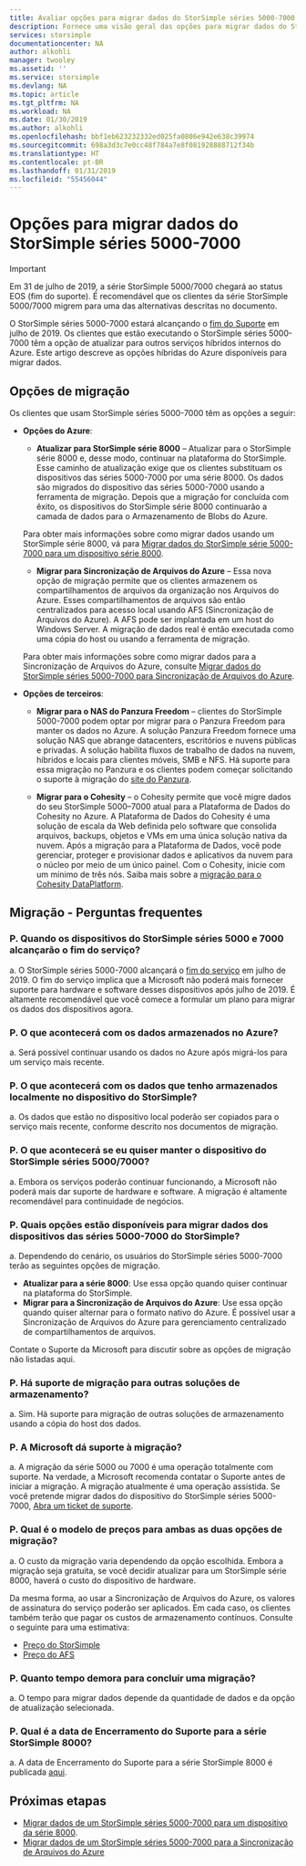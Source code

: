 ```yaml
---
title: Avaliar opções para migrar dados do StorSimple séries 5000-7000| Microsoft Docs
description: Fornece uma visão geral das opções para migrar dados do StorSimple séries 5000-7000.
services: storsimple
documentationcenter: NA
author: alkohli
manager: twooley
ms.assetid: ''
ms.service: storsimple
ms.devlang: NA
ms.topic: article
ms.tgt_pltfrm: NA
ms.workload: NA
ms.date: 01/30/2019
ms.author: alkohli
ms.openlocfilehash: bbf1eb623232332ed025fa0806e942e638c39974
ms.sourcegitcommit: 698a3d3c7e0cc48f784a7e8f081928888712f34b
ms.translationtype: HT
ms.contentlocale: pt-BR
ms.lasthandoff: 01/31/2019
ms.locfileid: "55456044"
---
```

# <a name="options-to-migrate-data-from-storsimple-5000-7000-series"></a>Opções para migrar dados do StorSimple séries 5000-7000 

> [!IMPORTANT]
> Em 31 de julho de 2019, a série StorSimple 5000/7000 chegará ao status EOS (fim do suporte). É recomendável que os clientes da série StorSimple 5000/7000 migrem para uma das alternativas descritas no documento.

O StorSimple séries 5000-7000 estará alcançando o [fim do Suporte](https://support.microsoft.com/lifecycle/search?alpha=StorSimple%205000%2F7000%20Series) em julho de 2019. Os clientes que estão executando o StorSimple séries 5000-7000 têm a opção de atualizar para outros serviços híbridos internos do Azure. Este artigo descreve as opções híbridas do Azure disponíveis para migrar dados. 

## <a name="migration-options"></a>Opções de migração

Os clientes que usam StorSimple séries 5000-7000 têm as opções a seguir:

- **Opções do Azure**:

    - **Atualizar para StorSimple série 8000** – Atualizar para o StorSimple série 8000 e, desse modo, continuar na plataforma do StorSimple.  Esse caminho de atualização exige que os clientes substituam os dispositivos das séries 5000-7000 por uma série 8000. Os dados são migrados do dispositivo das séries 5000-7000 usando a ferramenta de migração. Depois que a migração for concluída com êxito, os dispositivos do StorSimple série 8000 continuarão a camada de dados para o Armazenamento de Blobs do Azure. 

    Para obter mais informações sobre como migrar dados usando um StorSimple série 8000, vá para [Migrar dados do StorSimple série 5000-7000 para um dispositivo série 8000](storsimple-8000-migrate-from-5000-7000.md).

    - **Migrar para Sincronização de Arquivos do Azure** – Essa nova opção de migração permite que os clientes armazenem os compartilhamentos de arquivos da organização nos Arquivos do Azure. Esses compartilhamentos de arquivos são então centralizados para acesso local usando AFS (Sincronização de Arquivos do Azure). A AFS pode ser implantada em um host do Windows Server. A migração de dados real é então executada como uma cópia do host ou usando a ferramenta de migração.

    Para obter mais informações sobre como migrar dados para a Sincronização de Arquivos do Azure, consulte [Migrar dados do StorSimple séries 5000-7000 para Sincronização de Arquivos do Azure](https://aka.ms/StorSimpleMigrationAFS).

- **Opções de terceiros**:

    - **Migrar para o NAS do Panzura Freedom** – clientes do StorSimple 5000-7000 podem optar por migrar para o Panzura Freedom para manter os dados no Azure. A solução Panzura Freedom fornece uma solução NAS que abrange datacenters, escritórios e nuvens públicas e privadas. A solução habilita fluxos de trabalho de dados na nuvem, híbridos e locais para clientes móveis, SMB e NFS. Há suporte para essa migração no Panzura e os clientes podem começar solicitando o suporte à migração do [site do Panzura](https://panzura.com/storsimple-migration/).

    - **Migrar para o Cohesity** – o Cohesity permite que você migre dados do seu StorSimple 5000–7000 atual para a Plataforma de Dados do Cohesity no Azure. A Plataforma de Dados do Cohesity é uma solução de escala da Web definida pelo software que consolida arquivos, backups, objetos e VMs em uma única solução nativa da nuvem. Após a migração para a Plataforma de Dados, você pode gerenciar, proteger e provisionar dados e aplicativos da nuvem para o núcleo por meio de um único painel. Com o Cohesity, inicie com um mínimo de três nós. Saiba mais sobre a [migração para o Cohesity DataPlatform](https://info.cohesity.com/migrate-from-storsimple-to-cohesity.html).

## <a name="migration---frequently-asked-questions"></a>Migração - Perguntas frequentes

### <a name="q-when-do-the-storsimple-5000-and-7000-series-devices-reach-end-of-service"></a>P. Quando os dispositivos do StorSimple séries 5000 e 7000 alcançarão o fim do serviço? 

a. O StorSimple séries 5000-7000 alcançará o [fim do serviço](https://support.microsoft.com/lifecycle/search?alpha=StorSimple%205000%2F7000%20Series) em julho de 2019. O fim do serviço implica que a Microsoft não poderá mais fornecer suporte para hardware e software desses dispositivos após julho de 2019. É altamente recomendável que você comece a formular um plano para migrar os dados dos dispositivos agora.

### <a name="q-what-happens-to-the-data-i-have-stored-in-azure"></a>P. O que acontecerá com os dados armazenados no Azure?  

a. Será possível continuar usando os dados no Azure após migrá-los para um serviço mais recente. 


### <a name="q-what-happens-to-the-data-i-have-stored-locally-on-my-storsimple-device"></a>P. O que acontecerá com os dados que tenho armazenados localmente no dispositivo do StorSimple? 

a. Os dados que estão no dispositivo local poderão ser copiados para o serviço mais recente, conforme descrito nos documentos de migração.

### <a name="q-what-happens-if-i-want-to-keep-my-storsimple-50007000-series-appliance"></a>P. O que acontecerá se eu quiser manter o dispositivo do StorSimple séries 5000/7000? 

a. Embora os serviços poderão continuar funcionando, a Microsoft não poderá mais dar suporte de hardware e software. A migração é altamente recomendável para continuidade de negócios.

### <a name="q-what-options-are-available-to-migrate-data-from-storsimple-5000-7000-series-devices"></a>P. Quais opções estão disponíveis para migrar dados dos dispositivos das séries 5000-7000 do StorSimple? 

a. Dependendo do cenário, os usuários do StorSimple séries 5000-7000 terão as seguintes opções de migração. 

 - **Atualizar para a série 8000**: Use essa opção quando quiser continuar na plataforma do StorSimple. 
 - **Migrar para a Sincronização de Arquivos do Azure**: Use essa opção quando quiser alternar para o formato nativo do Azure. É possível usar a Sincronização de Arquivos do Azure para gerenciamento centralizado de compartilhamentos de arquivos. 

Contate o Suporte da Microsoft para discutir sobre as opções de migração não listadas aqui.

### <a name="q-is-migration-to-other-storage-solutions-supported"></a>P. Há suporte de migração para outras soluções de armazenamento?

a. Sim. Há suporte para migração de outras soluções de armazenamento usando a cópia do host dos dados.

### <a name="q-is-migration-supported-by-microsoft"></a>P. A Microsoft dá suporte à migração? 

a. A migração da série 5000 ou 7000 é uma operação totalmente com suporte. Na verdade, a Microsoft recomenda contatar o Suporte antes de iniciar a migração. A migração atualmente é uma operação assistida. Se você pretende migrar dados do dispositivo do StorSimple séries 5000-7000, [Abra um ticket de suporte](storsimple-8000-contact-microsoft-support.md).

### <a name="q-what-is-the-pricing-model-for-both-the-migration-options"></a>P. Qual é o modelo de preços para ambas as duas opções de migração?

a. O custo da migração varia dependendo da opção escolhida. Embora a migração seja gratuita, se você decidir atualizar para um StorSimple série 8000, haverá o custo do dispositivo de hardware. 

Da mesma forma, ao usar a Sincronização de Arquivos do Azure, os valores de assinatura do serviço poderão ser aplicados. Em cada caso, os clientes também terão que pagar os custos de armazenamento contínuos. Consulte o seguinte para uma estimativa: 
- [Preço do StorSimple](https://azure.microsoft.com/pricing/details/storsimple/)  
- [Preço do AFS]( https://azure.microsoft.com/pricing/details/storage/files/)

### <a name="q--how-long-does-it-take-to-complete-a-migration"></a>P.  Quanto tempo demora para concluir uma migração?

a. O tempo para migrar dados depende da quantidade de dados e da opção de atualização selecionada. 

### <a name="q-what-is-the-end-of-support-date-for-storsimple-8000-series"></a>P. Qual é a data de Encerramento do Suporte para a série StorSimple 8000?

a. A data de Encerramento do Suporte para a série StorSimple 8000 é publicada [aqui](https://support.microsoft.com/lifecycle/search?alpha=Azure%20StorSimple%208000%20Series).


## <a name="next-steps"></a>Próximas etapas
 - [Migrar dados de um StorSimple séries 5000-7000 para um dispositivo da série 8000](storsimple-8000-migrate-from-5000-7000.md).
 - [Migrar dados de um StorSimple séries 5000-7000 para a Sincronização de Arquivos do Azure](storsimple-5000-7000-afs-migration.md)
